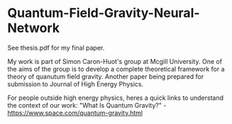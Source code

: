 # Quantum-Field-Gravity-Neural-Network
See thesis.pdf for my final paper.

My work is part of Simon Caron-Huot's group at Mcgill University. One of the aims of the group is to develop a complete theoretical framework for a theory of quanutum field gravity. Another paper being prepared for submission to Journal of High Energy Physics. 

For people outside high energy physics, heres a quick links to understand the context of our work:
"What Is Quantum Gravity?" - https://www.space.com/quantum-gravity.html


